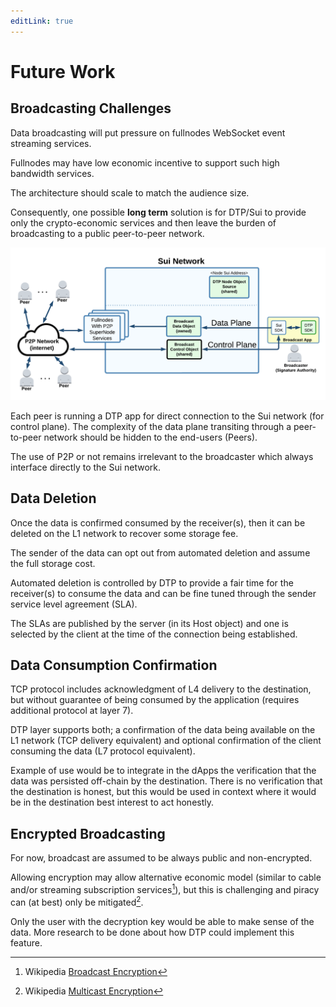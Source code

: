 ```yaml
---
editLink: true
---
```


# Future Work

## Broadcasting Challenges

Data broadcasting will put pressure on fullnodes WebSocket event streaming services.

Fullnodes may have low economic incentive to support such high bandwidth services.

The architecture should scale to match the audience size.

Consequently, one possible **long term** solution is for DTP/Sui to provide only the crypto-economic services and then leave the burden of broadcasting to a public peer-to-peer network.

![](/assets/images/p2p_broadcast.png?url)

Each peer is running a DTP app for direct connection to the Sui network (for control plane). The complexity of the data plane transiting through a peer-to-peer network should be hidden to the end-users (Peers).&#x20;

The use of P2P or not remains irrelevant to the broadcaster which always interface directly to the Sui network.

## Data Deletion

Once the data is confirmed consumed by the receiver(s), then it can be deleted on the L1 network to recover some storage fee.

The sender of the data can opt out from automated deletion and assume the full storage cost.

Automated deletion is controlled by DTP to provide a fair time for the receiver(s) to consume the data and can be fine tuned through the sender service level agreement (SLA).

The SLAs are published by the server (in its Host object) and one is selected by the client at the time of the connection being established.

## Data Consumption Confirmation

TCP protocol includes acknowledgment of L4 delivery to the destination, but without guarantee of being consumed by the application (requires additional protocol at layer 7).

DTP layer supports both; a confirmation of the data being available on the L1 network (TCP delivery equivalent) and optional confirmation of the client consuming the data (L7 protocol equivalent).

Example of use would be to integrate in the dApps the verification that the data was persisted off-chain by the destination. There is no verification that the destination is honest, but this would be used in context where it would be in the destination best interest to act honestly.

## Encrypted Broadcasting

For now, broadcast are assumed to be always public and non-encrypted.

Allowing encryption may allow alternative economic model (similar to cable and/or streaming subscription services[^1]), but this is challenging and piracy can (at best) only be mitigated[^2].

Only the user with the decryption key would be able to make sense of the data. More research to be done about how DTP could implement this feature.


[^1]: Wikipedia [Broadcast Encryption](https://en.wikipedia.org/wiki/Broadcast\_encryption)

[^2]: Wikipedia [Multicast Encryption](https://en.wikipedia.org/wiki/Multicast\_encryption)